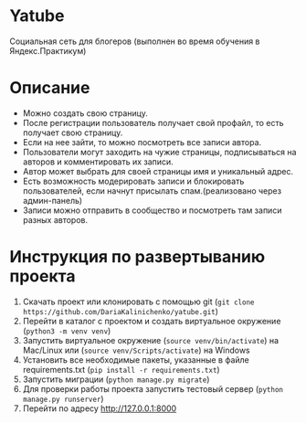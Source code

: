 
# Yatube
Социальная  сеть для блогеров (выполнен во время обучения в Яндекс.Практикум)
# Описание
- Можно создать свою страницу.
- После регистрации пользователь получает свой профайл, то есть получает свою страницу.
- Если на нее зайти, то можно посмотреть все записи автора.
- Пользователи могут  заходить на чужие страницы, подписываться на авторов и комментировать их записи.
- Автор может выбрать для своей страницы имя и уникальный адрес.
- Есть возможность модерировать записи и блокировать пользователей, если начнут присылать спам.(реализовано через админ-панель)
- Записи можно отправить в сообщество и посмотреть там записи разных авторов.

# Инструкция по развертыванию проекта
1. Скачать проект или клонировать с помощью git (`git clone https://github.com/DariaKalinichenko/yatube.git`)
2. Перейти в каталог с проектом и создать виртуальное окружение (`python3 -m venv venv`)
3. Запустить виртуальное окружение (`source venv/bin/activate`) на Mac/Linux или (`source venv/Scripts/activate`) на Windows
4. Установить все необходимые пакеты, указанные в файле requirements.txt (`pip install -r requirements.txt`)
5. Запустить миграции (`python manage.py migrate`)
6. Для проверки работы проекта запустить тестовый сервер (`python manage.py runserver`)
7. Перейти по адресу http://127.0.0.1:8000
